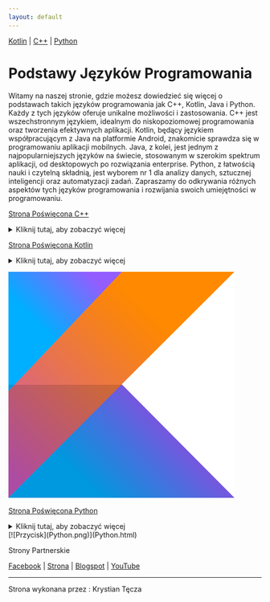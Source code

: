 ```yaml
---
layout: default
---
```


[Kotlin](Kotlin.md) | [C++](C++.md) | [Python](Python.md)




# Podstawy Języków Programowania

Witamy na naszej stronie, gdzie możesz dowiedzieć się więcej o podstawach takich języków programowania jak C++, Kotlin, Java i Python. Każdy z tych języków oferuje unikalne możliwości i zastosowania. C++ jest wszechstronnym językiem, idealnym do niskopoziomowej programowania oraz tworzenia efektywnych aplikacji. Kotlin, będący językiem współpracującym z Java na platformie Android, znakomicie sprawdza się w programowaniu aplikacji mobilnych. Java, z kolei, jest jednym z najpopularniejszych języków na świecie, stosowanym w szerokim spektrum aplikacji, od desktopowych po rozwiązania enterprise. Python, z łatwością nauki i czytelną składnią, jest wyborem nr 1 dla analizy danych, sztucznej inteligencji oraz automatyzacji zadań. Zapraszamy do odkrywania różnych aspektów tych języków programowania i rozwijania swoich umiejętności w programowaniu.


[Strona Poświęcona C++](C++.md)


<details>
  <summary>Kliknij tutaj, aby zobaczyć więcej</summary>
  C++ jest wieloparadygmatowym językiem programowania ogólnego przeznaczenia, stworzonym przez Bjarne Stroustrupa jako rozszerzenie języka C. Jego główne cechy to:

* Programowanie Obiektowe: C++ wspiera programowanie obiektowe, umożliwiając tworzenie klas i obiektów, co sprzyja modularności i ponownemu wykorzystaniu kodu.
* Wydajność: Język ten oferuje niskopoziomową kontrolę nad pamięcią, co pozwala na optymalizację wydajności programów.
* Biblioteka Standardowa: C++ posiada bogatą bibliotekę standardową (STL), która zawiera struktury danych i algorytmy.
* Wsparcie dla wielu paradygmatów: C++ obsługuje różne paradygmaty programowania, w tym programowanie proceduralne, obiektowe i generyczne.
* C++ jest szeroko stosowany w rozwoju systemów operacyjnych, gier, aplikacji o wysokiej wydajności, a także w systemach wbudowanych.

</details>

[Strona Poświęcona Kotlin](Kotlin.md)

<details>
  <summary>Kliknij tutaj, aby zobaczyć więcej</summary>
  Kotlin to nowoczesny, statycznie typowany język programowania, stworzony przez JetBrains, który działa na maszynie wirtualnej Javy (JVM) i może być używany wszędzie tam, gdzie używana jest Java. Kotlin został zaprojektowany, aby być bardziej wyrazistym i bezpiecznym niż Java, eliminując wiele problemów związanych z błędami w kodzie. Kotlin jest w pełni interoperacyjny z Javą, co oznacza, że kod napisany w Kotlinie może współpracować z kodem napisanym w Javie bez żadnych problemów. Jest szczególnie popularny wśród programistów tworzących aplikacje na Androida, ponieważ Google ogłosił go jako preferowany język programowania dla tej platformy.

Kluczowe cechy Kotlin:

Bezpieczeństwo typów: Kotlin pomaga uniknąć błędów null pointer (NullPointerException) dzięki wbudowanym zabezpieczeniom przed używaniem wartości null.
Zwięzłość: Kotlin pozwala pisać mniej kodu, oferując bardziej zwięzłe składnie niż Java.
Interoperacyjność: Kotlin jest w pełni kompatybilny z Javą, co ułatwia migrację istniejących projektów i korzystanie z bogatej biblioteki Javy.
Nowoczesne funkcje: Kotlin oferuje nowoczesne funkcje programowania obiektowego i funkcyjnego, takie jak wyrażenia lambda, rozszerzenia funkcji i bezpieczne wywołania.
Kotlin jest używany przez wiele dużych firm i projektów open-source, co potwierdza jego rosnącą popularność i zaufanie społeczności programistycznej.
</details>

[![Przycisk](Kotlin.png)](Kotlin.html)

[Strona Poświęcona Python](Python.md)

<details>
  <summary>Kliknij tutaj, aby zobaczyć więcej</summary>
 Python to wszechstronny, wysokopoziomowy język programowania, który jest znany ze swojej prostoty i czytelności. Został stworzony przez Guido van Rossuma i po raz pierwszy wydany w 1991 roku. Python jest językiem interpretowanym, co oznacza, że kod jest wykonywany bezpośrednio przez interpreter, a nie kompilowany do kodu maszynowego.

Kilka kluczowych cech Pythona:

Czytelna składnia: Python jest zaprojektowany z myślą o czytelności kodu, co czyni go łatwym do nauki i zrozumienia.
Wszechstronność: Python jest używany w wielu dziedzinach, takich jak web development, data science, sztuczna inteligencja, automatyzacja, analiza danych, tworzenie aplikacji desktopowych, a nawet w przemyśle gier.
Duża społeczność i bogaty ekosystem bibliotek: Python posiada ogromną liczbę bibliotek i frameworków, takich jak Django i Flask do web developmentu, NumPy i pandas do analizy danych, TensorFlow i PyTorch do uczenia maszynowego.
Interaktywny i dynamiczny: Python umożliwia interaktywną pracę dzięki interpretere, co jest szczególnie przydatne podczas testowania kodu i uczenia się.
Python jest używany przez wiele dużych firm technologicznych i organizacji, takich jak Google, Facebook, NASA, czy CERN, co świadczy o jego mocy i wszechstronności. Dzięki swojej prostocie i ogromnym możliwościom, Python jest jednym z najpopularniejszych języków programowania na świecie.

</details>
[![Przycisk](Python.png)](Python.html)

Strony Partnerskie

[Facebook](https://m.facebook.com/zstkolbuszowa) | [Strona](https://bartdurak.github.io/1a/) | [Blogspot](http://pbud.blogspot.com) | [YouTube](https://www.youtube.com/@bartomiejdurak1723)

--------------------------
<footer>
<p>Strona wykonana przez : Krystian Tęcza</p>
</footer>




